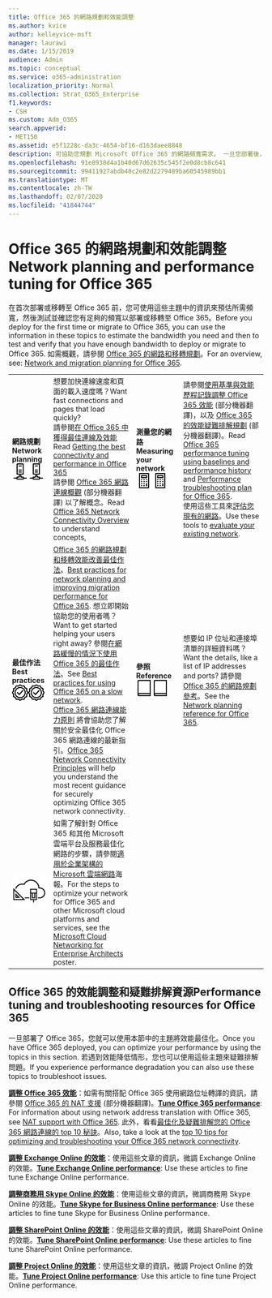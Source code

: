 ```yaml
---
title: Office 365 的網路規劃和效能調整
ms.author: kvice
author: kelleyvice-msft
manager: laurawi
ms.date: 1/15/2019
audience: Admin
ms.topic: conceptual
ms.service: o365-administration
localization_priority: Normal
ms.collection: Strat_O365_Enterprise
f1.keywords:
- CSH
ms.custom: Adm_O365
search.appverid:
- MET150
ms.assetid: e5f1228c-da3c-4654-bf16-d163daee8848
description: 可協助您規劃 Microsoft Office 365 的網路頻寬需求。 一旦您部署後，請回到這裡來微調，並疑難排解 Office 365 的效能。
ms.openlocfilehash: 91e8938d4a1b40d67d62635c545f2e0d8cb8c641
ms.sourcegitcommit: 99411927abdb40c2e82d2279489ba60545989bb1
ms.translationtype: MT
ms.contentlocale: zh-TW
ms.lasthandoff: 02/07/2020
ms.locfileid: "41844744"
---
```

# <a name="network-planning-and-performance-tuning-for-office-365"></a><span data-ttu-id="21d36-104">Office 365 的網路規劃和效能調整</span><span class="sxs-lookup"><span data-stu-id="21d36-104">Network planning and performance tuning for Office 365</span></span>
<span data-ttu-id="21d36-105">在首次部署或移轉至 Office 365 前，您可使用這些主題中的資訊來預估所需頻寬，然後測試並確認您有足夠的頻寬以部署或移轉至 Office 365。</span><span class="sxs-lookup"><span data-stu-id="21d36-105">Before you deploy for the first time or migrate to Office 365, you can use the information in these topics to estimate the bandwidth you need and then to test and verify that you have enough bandwidth to deploy or migrate to Office 365.</span></span> <span data-ttu-id="21d36-106">如需概觀，請參閱 [Office 365 的網路和移轉規劃](network-and-migration-planning.md)。</span><span class="sxs-lookup"><span data-stu-id="21d36-106">For an overview, see: [Network and migration planning for Office 365](network-and-migration-planning.md).</span></span>
  
|||||
|:-----|:-----|:-----|:-----|
|<span data-ttu-id="21d36-107">**網路規劃**</span><span class="sxs-lookup"><span data-stu-id="21d36-107">**Network planning**</span></span> <br/> <span data-ttu-id="21d36-108">![網路](media/5e9dcd06-601b-4b28-88dc-f524e7548794.png)</span><span class="sxs-lookup"><span data-stu-id="21d36-108">![Network](media/5e9dcd06-601b-4b28-88dc-f524e7548794.png)</span></span>           <br/> |<span data-ttu-id="21d36-109">想要加快連線速度和頁面的載入速度嗎？</span><span class="sxs-lookup"><span data-stu-id="21d36-109">Want fast connections and pages that load quickly?</span></span>  <br/> <span data-ttu-id="21d36-110">請參閱[在 Office 365 中獲得最佳連線及效能](https://aka.ms/o365perfprinciples)</span><span class="sxs-lookup"><span data-stu-id="21d36-110">Read [Getting the best connectivity and performance in Office 365](https://aka.ms/o365perfprinciples)</span></span> <br/> <span data-ttu-id="21d36-111">請參閱 [Office 365 網路連線概觀](https://docs.microsoft.com/office365/enterprise/office-365-networking-overview) (部分機器翻譯) 以了解概念。</span><span class="sxs-lookup"><span data-stu-id="21d36-111">Read [Office 365 Network Connectivity Overview](https://docs.microsoft.com/office365/enterprise/office-365-networking-overview) to understand concepts,</span></span>  <br/> |<span data-ttu-id="21d36-112">**測量您的網路**</span><span class="sxs-lookup"><span data-stu-id="21d36-112">**Measuring your network**</span></span> <br/> <span data-ttu-id="21d36-113">![計算器](media/d690a132-4884-40eb-a918-526bb3dff3cc.png)</span><span class="sxs-lookup"><span data-stu-id="21d36-113">![Calculator](media/d690a132-4884-40eb-a918-526bb3dff3cc.png)</span></span>           <br/> |<span data-ttu-id="21d36-114">請參閱[使用基準與效能歷程記錄調整 Office 365 效能](performance-tuning-using-baselines-and-history.md) (部分機器翻譯)，以及 [Office 365 的效能疑難排解規劃](performance-troubleshooting-plan.md) (部分機器翻譯)。</span><span class="sxs-lookup"><span data-stu-id="21d36-114">Read [Office 365 performance tuning using baselines and performance history](performance-tuning-using-baselines-and-history.md) and [Performance troubleshooting plan for Office 365](performance-troubleshooting-plan.md).</span></span>  <br/> <span data-ttu-id="21d36-115">使用這些工具來[評估您現有的網路](network-and-migration-planning.md#calculators)。</span><span class="sxs-lookup"><span data-stu-id="21d36-115">Use these tools to [evaluate your existing network](network-and-migration-planning.md#calculators).</span></span>  <br/> |
|<span data-ttu-id="21d36-116">**最佳作法**</span><span class="sxs-lookup"><span data-stu-id="21d36-116">**Best practices**</span></span> <br/> <span data-ttu-id="21d36-117">![最佳作法](media/2a659a5c-1007-47d3-a6c6-a19e018ab29b.png)</span><span class="sxs-lookup"><span data-stu-id="21d36-117">![Best practices](media/2a659a5c-1007-47d3-a6c6-a19e018ab29b.png)</span></span>           <br/> |<span data-ttu-id="21d36-118">[Office 365 的網路規劃和移轉效能改善最佳作法](network-and-migration-planning.md#BestPractices)。</span><span class="sxs-lookup"><span data-stu-id="21d36-118">[Best practices for network planning and improving migration performance for Office 365](network-and-migration-planning.md#BestPractices).</span></span> <span data-ttu-id="21d36-119">想立即開始協助您的使用者嗎？</span><span class="sxs-lookup"><span data-stu-id="21d36-119">Want to get started helping your users right away?</span></span> <span data-ttu-id="21d36-120">參閱[在網路緩慢的情況下使用 Office 365 的最佳作法](https://support.office.com/article/fd16c8d2-4799-4c39-8fd7-045f06640166)。</span><span class="sxs-lookup"><span data-stu-id="21d36-120">See [Best practices for using Office 365 on a slow network](https://support.office.com/article/fd16c8d2-4799-4c39-8fd7-045f06640166).</span></span>  <br/> <span data-ttu-id="21d36-121">[Office 365 網路連線能力原則](https://aka.ms/o365networkingprinciples) 將會協助您了解關於安全最佳化 Office 365 網路連線的最新指引。</span><span class="sxs-lookup"><span data-stu-id="21d36-121">[Office 365 Network Connectivity Principles](https://aka.ms/o365networkingprinciples) will help you understand the most recent guidance for securely optimizing Office 365 network connectivity.</span></span>  <br/> |<span data-ttu-id="21d36-122">**參照**</span><span class="sxs-lookup"><span data-stu-id="21d36-122">**Reference**</span></span> <br/> <span data-ttu-id="21d36-123">![書籍或期刊](media/56dff3c1-f605-48d8-811f-7d13ce639ecd.png)</span><span class="sxs-lookup"><span data-stu-id="21d36-123">![Book or Journal](media/56dff3c1-f605-48d8-811f-7d13ce639ecd.png)</span></span>           <br/> |<span data-ttu-id="21d36-124">想要如 IP 位址和連接埠清單的詳細資料嗎？</span><span class="sxs-lookup"><span data-stu-id="21d36-124">Want the details, like a list of IP addresses and ports?</span></span> <span data-ttu-id="21d36-125">請參閱 [Office 365 的網路規劃參考](network-and-migration-planning.md#NetReference)。</span><span class="sxs-lookup"><span data-stu-id="21d36-125">See the [Network planning reference for Office 365](network-and-migration-planning.md#NetReference).</span></span>  <br/> |
|![請參閱適用於企業架構的 Microsoft 雲端網路海報](media/3094be9f-2407-4fa5-896d-aa66ef7b9bb9.png)           <br/> |<span data-ttu-id="21d36-127">如需了解針對 Office 365 和其他 Microsoft 雲端平台及服務最佳化網路的步驟，請參閱[適用於企業架構的 Microsoft 雲端網路](https://aka.ms/cloudarchnetworking)海報。</span><span class="sxs-lookup"><span data-stu-id="21d36-127">For the steps to optimize your network for Office 365 and other Microsoft cloud platforms and services, see the [Microsoft Cloud Networking for Enterprise Architects](https://aka.ms/cloudarchnetworking) poster.</span></span>  <br/> |
   
## <a name="performance-tuning-and-troubleshooting-resources-for-office-365"></a><span data-ttu-id="21d36-128">Office 365 的效能調整和疑難排解資源</span><span class="sxs-lookup"><span data-stu-id="21d36-128">Performance tuning and troubleshooting resources for Office 365</span></span>
<span data-ttu-id="21d36-129"><a name="apptuning"> </a></span><span class="sxs-lookup"><span data-stu-id="21d36-129"><a name="apptuning"> </a></span></span>

<span data-ttu-id="21d36-130">一旦部署了 Office 365，您就可以使用本節中的主題將效能最佳化。</span><span class="sxs-lookup"><span data-stu-id="21d36-130">Once you have Office 365 deployed, you can optimize your performance by using the topics in this section.</span></span> <span data-ttu-id="21d36-131">若遇到效能降低情形，您也可以使用這些主題來疑難排解問題。</span><span class="sxs-lookup"><span data-stu-id="21d36-131">If you experience performance degradation you can also use these topics to troubleshoot issues.</span></span>
  
 <span data-ttu-id="21d36-132">**[調整 Office 365 效能](tune-office-365-performance.md)**：如需有關搭配 Office 365 使用網路位址轉譯的資訊，請參閱 [Office 365 的 NAT 支援](nat-support-with-office-365.md) (部分機器翻譯)。</span><span class="sxs-lookup"><span data-stu-id="21d36-132">**[Tune Office 365 performance](tune-office-365-performance.md)**: For information about using network address translation with Office 365, see [NAT support with Office 365](nat-support-with-office-365.md).</span></span> <span data-ttu-id="21d36-133">此外，看看[最佳化及疑難排解您的 Office 365 網路連線的 top 10 秘訣](https://docs.microsoft.com/archive/blogs/onthewire/top-10-tips-for-optimising-troubleshooting-your-office-365-network-connectivity)。</span><span class="sxs-lookup"><span data-stu-id="21d36-133">Also, take a look at the [top 10 tips for optimizing and troubleshooting your Office 365 network connectivity](https://docs.microsoft.com/archive/blogs/onthewire/top-10-tips-for-optimising-troubleshooting-your-office-365-network-connectivity).</span></span> 
  
 <span data-ttu-id="21d36-134">**[調整 Exchange Online 的效能](tune-exchange-online-performance.md)**：使用這些文章的資訊，微調 Exchange Online 的效能。</span><span class="sxs-lookup"><span data-stu-id="21d36-134">**[Tune Exchange Online performance](tune-exchange-online-performance.md)**: Use these articles to fine tune Exchange Online performance.</span></span> 
  
 <span data-ttu-id="21d36-135">**[調整商務用 Skype Online 的效能](tune-skype-for-business-online-performance.md)**：使用這些文章的資訊，微調商務用 Skype Online 的效能。</span><span class="sxs-lookup"><span data-stu-id="21d36-135">**[Tune Skype for Business Online performance](tune-skype-for-business-online-performance.md)**: Use these articles to fine tune Skype for Business Online performance.</span></span> 
  
 <span data-ttu-id="21d36-136">**[調整 SharePoint Online 的效能](tune-sharepoint-online-performance.md)**：使用這些文章的資訊，微調 SharePoint Online 的效能。</span><span class="sxs-lookup"><span data-stu-id="21d36-136">**[Tune SharePoint Online performance](tune-sharepoint-online-performance.md)**: Use these articles to fine tune SharePoint Online performance.</span></span> 
  
 <span data-ttu-id="21d36-137">**[調整 Project Online 的效能](https://support.office.com/article/12ba0ebd-c616-42e5-b9b6-cad570e8409c)**：使用這些文章的資訊，微調 Project Online 的效能。</span><span class="sxs-lookup"><span data-stu-id="21d36-137">**[Tune Project Online performance](https://support.office.com/article/12ba0ebd-c616-42e5-b9b6-cad570e8409c)**: Use this article to fine tune Project Online performance.</span></span> 
  

